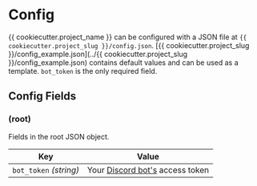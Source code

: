 # Config

{{ cookiecutter.project_name }} can be configured with a JSON file at `{{ cookiecutter.project_slug }}/config.json`.
[{{ cookiecutter.project_slug }}/config_example.json](../{{ cookiecutter.project_slug }}/config_example.json) contains
default values and can be used as a template. `bot_token` is the only required
field.

## Config Fields

### (root)

Fields in the root JSON object.

| Key                    | Value                                                                                     |
|------------------------|-------------------------------------------------------------------------------------------|
| `bot_token` *(string)* | Your [Discord bot's](https://discord.com/developers/docs/topics/oauth2#bots) access token |
